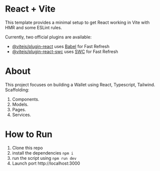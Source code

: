# React + Vite

This template provides a minimal setup to get React working in Vite with HMR and some ESLint rules.

Currently, two official plugins are available:

- [@vitejs/plugin-react](https://github.com/vitejs/vite-plugin-react/blob/main/packages/plugin-react/README.md) uses [Babel](https://babeljs.io/) for Fast Refresh
- [@vitejs/plugin-react-swc](https://github.com/vitejs/vite-plugin-react-swc) uses [SWC](https://swc.rs/) for Fast Refresh


# About

This project focuses on building a Wallet using React, Typescript, Tailwind.
Scaffolding:
1. Components.
2. Models.
3. Pages.
4. Services.



# How to Run

1. Clone this repo
2. install the dependencies `npm i`
3. run the script using `npm run dev`
4. Launch port http://localhost:3000
